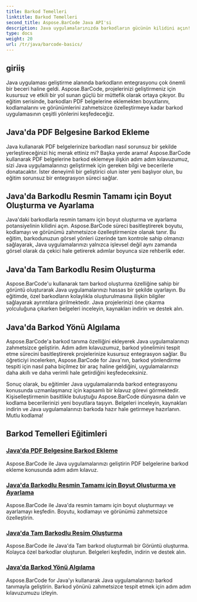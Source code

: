 ```yaml
---
title: Barkod Temelleri
linktitle: Barkod Temelleri
second_title: Aspose.BarCode Java API'si
description: Java uygulamalarınızda barkodların gücünün kilidini açın! Sorunsuz entegrasyon, özelleştirme ve tanıma için Aspose.BarCode eğitimlerine dalın.
type: docs
weight: 20
url: /tr/java/barcode-basics/
---
```


## giriiş

Java uygulaması geliştirme alanında barkodların entegrasyonu çok önemli bir beceri haline geldi. Aspose.BarCode, projelerinizi geliştirmeniz için kusursuz ve etkili bir yol sunan güçlü bir müttefik olarak ortaya çıkıyor. Bu eğitim serisinde, barkodları PDF belgelerine eklemekten boyutlarını, kodlamalarını ve görünümlerini zahmetsizce özelleştirmeye kadar barkod uygulamasının çeşitli yönlerini keşfedeceğiz.

## Java'da PDF Belgesine Barkod Ekleme

Java kullanarak PDF belgelerinize barkodları nasıl sorunsuz bir şekilde yerleştireceğinizi hiç merak ettiniz mi? Başka yerde arama! Aspose.BarCode kullanarak PDF belgelerine barkod eklemeye ilişkin adım adım kılavuzumuz, sizi Java uygulamalarınızı geliştirmek için gereken bilgi ve becerilerle donatacaktır. İster deneyimli bir geliştirici olun ister yeni başlıyor olun, bu eğitim sorunsuz bir entegrasyon süreci sağlar.

## Java'da Barkodlu Resmin Tamamı için Boyut Oluşturma ve Ayarlama

Java'daki barkodlarla resmin tamamı için boyut oluşturma ve ayarlama potansiyelinin kilidini açın. Aspose.BarCode süreci basitleştirerek boyutu, kodlamayı ve görünümü zahmetsizce özelleştirmenize olanak tanır. Bu eğitim, barkodunuzun görsel yönleri üzerinde tam kontrole sahip olmanızı sağlayarak, Java uygulamalarınızı yalnızca işlevsel değil aynı zamanda görsel olarak da çekici hale getirerek adımlar boyunca size rehberlik eder.

## Java'da Tam Barkodlu Resim Oluşturma

Aspose.BarCode'u kullanarak tam barkod oluşturma özelliğine sahip bir görüntü oluşturarak Java uygulamalarınızı hassas bir şekilde uyarlayın. Bu eğitimde, özel barkodların kolaylıkla oluşturulmasına ilişkin bilgiler sağlayarak ayrıntılara girilmektedir. Java projelerinizi öne çıkarma yolculuğuna çıkarken belgeleri inceleyin, kaynakları indirin ve destek alın.

## Java'da Barkod Yönü Algılama

Aspose.BarCode'a barkod tanıma özelliğini ekleyerek Java uygulamalarınızı zahmetsizce geliştirin. Adım adım kılavuzumuz, barkod yönelimini tespit etme sürecini basitleştirerek projelerinize kusursuz entegrasyon sağlar. Bu öğreticiyi incelerken, Aspose.BarCode for Java'nın, barkod yönlendirme tespiti için nasıl paha biçilmez bir araç haline geldiğini, uygulamalarınızı daha akıllı ve daha verimli hale getirdiğini keşfedeceksiniz.

Sonuç olarak, bu eğitimler Java uygulamalarında barkod entegrasyonu konusunda uzmanlaşmanız için kapsamlı bir kılavuz görevi görmektedir. Kişiselleştirmenin basitlikle buluştuğu Aspose.BarCode dünyasına dalın ve kodlama becerilerinizi yeni boyutlara taşıyın. Belgeleri inceleyin, kaynakları indirin ve Java uygulamalarınızı barkoda hazır hale getirmeye hazırlanın. Mutlu kodlama!
## Barkod Temelleri Eğitimleri
### [Java'da PDF Belgesine Barkod Ekleme](./adding-barcode-to-pdf-document/)
Aspose.BarCode ile Java uygulamalarınızı geliştirin PDF belgelerine barkod ekleme konusunda adım adım kılavuz.
### [Java'da Barkodlu Resmin Tamamı için Boyut Oluşturma ve Ayarlama](./creating-setting-size-whole-picture-barcode/)
Aspose.BarCode ile Java'da resmin tamamı için boyut oluşturmayı ve ayarlamayı keşfedin. Boyutu, kodlamayı ve görünümü zahmetsizce özelleştirin.
### [Java'da Tam Barkodlu Resim Oluşturma](./creating-image-exact-barcode/)
Aspose.BarCode ile Java'da Tam barkod oluşturmalı bir Görüntü oluşturma. Kolayca özel barkodlar oluşturun. Belgeleri keşfedin, indirin ve destek alın.
### [Java'da Barkod Yönü Algılama](./detecting-barcode-orientation/)
Aspose.BarCode for Java'yı kullanarak Java uygulamalarınızı barkod tanımayla geliştirin. Barkod yönünü zahmetsizce tespit etmek için adım adım kılavuzumuzu izleyin.